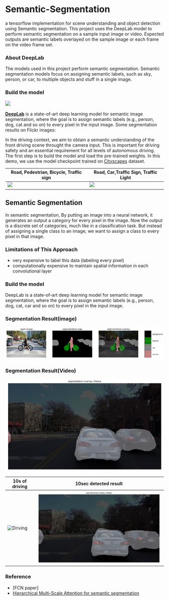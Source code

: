 # Semantic-Segmentation
a tensorflow implementation for scene understanding and object detection using Semantic segmentation. This project uses the DeepLab model to perform semantic segmentation on a sample input image or video. Expected outputs are semantic labels overlayed on the sample image or each frame on the video frame set.

### About DeepLab
The models used in this project perform semantic segmentation. Semantic segmentation models focus on assigning semantic labels, such as sky, person, or car, to multiple objects and stuff in a single image.

### Build the model
[![](https://mermaid.ink/img/eyJjb2RlIjoiZ3JhcGggVERcbiAgICBBW0NocmlzdG1hc10gLS0-fEdldCBtb25leXwgQihHbyBzaG9wcGluZylcbiAgICBCIC0tPiBDe0xldCBtZSB0aGlua31cbiAgICBDIC0tPnxPbmV8IERbTGFwdG9wXVxuICAgIEMgLS0-fFR3b3wgRVtpUGhvbmVdXG4gICAgQyAtLT58VGhyZWV8IEZbZmE6ZmEtY2FyIENhcl0iLCJtZXJtYWlkIjp7InRoZW1lIjoiZGVmYXVsdCJ9LCJ1cGRhdGVFZGl0b3IiOmZhbHNlfQ)](https://mermaid-js.github.io/mermaid-live-editor/#/edit/eyJjb2RlIjoiZ3JhcGggVERcbiAgICBBW0NocmlzdG1hc10gLS0-fEdldCBtb25leXwgQihHbyBzaG9wcGluZylcbiAgICBCIC0tPiBDe0xldCBtZSB0aGlua31cbiAgICBDIC0tPnxPbmV8IERbTGFwdG9wXVxuICAgIEMgLS0-fFR3b3wgRVtpUGhvbmVdXG4gICAgQyAtLT58VGhyZWV8IEZbZmE6ZmEtY2FyIENhcl0iLCJtZXJtYWlkIjp7InRoZW1lIjoiZGVmYXVsdCJ9LCJ1cGRhdGVFZGl0b3IiOmZhbHNlfQ)
    
**[DeepLab](https://github.com/tensorflow/models/tree/master/research/deeplab)** is a state-of-art deep learning model for semantic image segmentation, where the goal is to assign semantic labels (e.g., person, dog, cat and so on) to every pixel in the input image. Some segmentation results on Flickr images:

In the driving context, we aim to obtain a semantic understanding of the front driving scene throught the camera input. This is important for driving safety and an essential requirement for all levels of autonomous driving. The first step is to build the model and load the pre-trained weights. In this demo, we use the model checkpoint trained on [Cityscapes](https://www.cityscapes-dataset.com/) dataset.

|Road, Pedestrian, Bicycle, Traffic sign|Road, Car,Traffic Sign, Traffic Light |
|--|--|
| <img src="https://www.cityscapes-dataset.com/wordpress/wp-content/uploads/2015/07/muenster00.png" width=400/> | <img src="https://www.cityscapes-dataset.com/wordpress/wp-content/uploads/2015/07/zuerich00.png" width=400/> |

## Semantic Segmentation
In semantic segmentation, By putting an image into a neural network, it generates an output a category for every pixel in the image. Now the output is a discrete set of categories, much like in a classification task. But instead of assigning a single class to an image, we want to assign a class to every pixel in that image. 

### Limitations of This Approach
* very expensive to label this data (labeling every pixel)
* computationally expensive to maintain spatial information in each convolutional layer

### Build the model
DeepLab is a state-of-art deep learning model for semantic image segmentation, where the goal is to assign semantic labels (e.g., person, dog, cat, car and so on) to every pixel in the input image.

### Segmentation Result(image)
![result](result_image.png)

### Segmentation Result(Video)
![29th frame](28.jpg)

| 10s of driving|10sec detected result |
|--|--|
|![Driving](driving.gif) | ![Result](segmented.gif)|

### Reference 
* [FCN paper]
* [Hierarchical Multi-Scale Attention for semantic segmentation](https://arxiv.org/abs/2005.10821)
